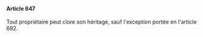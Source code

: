 #### Article 647

Tout propriétaire peut clore son héritage, sauf l'exception portée en l'article 682.

